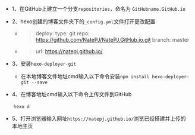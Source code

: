 - 1、在GitHub上建立一个分支`repositories`，命名为 `GitHubname.GitHub.io`

- 2、hexo创建的博客文件夹下的`_config.yml`文件打开更改配置

  - > deploy:
    >   type: git
    >   repo: https://github.com/NatePJ/NatePJ.GitHub.io.git
    >   branch: master

  - > url: https://natepj.github.io/

- 3、安装`hexo-deployer-git`
  - 在本地博客文件地址cmd输入以下命令安装`npm install hexo-deployer-git --save`

- 4、在博客地址cmd输入以下命令上传文件到GitHub

  ​		`hexo d`

- 5、打开浏览器输入网址`https://natepj.github.io/`浏览已经搭建并上传的本地主页

